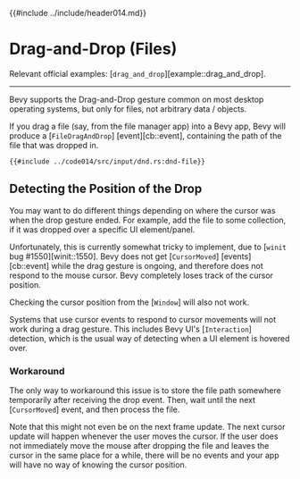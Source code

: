 {{#include ../include/header014.md}}

# Drag-and-Drop (Files)

Relevant official examples:
[`drag_and_drop`][example::drag_and_drop].

---

Bevy supports the Drag-and-Drop gesture common on most desktop operating
systems, but only for files, not arbitrary data / objects.

If you drag a file (say, from the file manager app) into a Bevy app, Bevy
will produce a [`FileDragAndDrop`] [event][cb::event], containing the path
of the file that was dropped in.

```rust,no_run,noplayground
{{#include ../code014/src/input/dnd.rs:dnd-file}}
```

## Detecting the Position of the Drop

You may want to do different things depending on where the cursor was when the
drop gesture ended. For example, add the file to some collection, if it was
dropped over a specific UI element/panel.

Unfortunately, this is currently somewhat tricky to implement, due to [`winit`
bug #1550][winit::1550]. Bevy does not get [`CursorMoved`] [events][cb::event]
while the drag gesture is ongoing, and therefore does not respond to the
mouse cursor. Bevy completely loses track of the cursor position.

Checking the cursor position from the [`Window`] will also not work.

Systems that use cursor events to respond to cursor movements will not work
during a drag gesture. This includes Bevy UI's [`Interaction`] detection,
which is the usual way of detecting when a UI element is hovered over.

### Workaround

The only way to workaround this issue is to store the file path somewhere
temporarily after receiving the drop event. Then, wait until the next
[`CursorMoved`] event, and then process the file.

Note that this might not even be on the next frame update. The next cursor
update will happen whenever the user moves the cursor. If the user does not
immediately move the mouse after dropping the file and leaves the cursor in the
same place for a while, there will be no events and your app will have no way of
knowing the cursor position.
